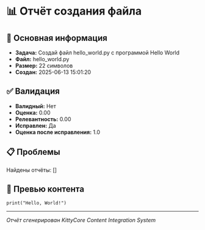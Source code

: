 # 📊 Отчёт создания файла

## 🎯 Основная информация
- **Задача:** Создай файл hello_world.py с программой Hello World
- **Файл:** hello_world.py
- **Размер:** 22 символов
- **Создан:** 2025-06-13 15:01:20

## ✅ Валидация
- **Валидный:** Нет
- **Оценка:** 0.00
- **Релевантность:** 0.00
- **Исправлен:** Да
- **Оценка после исправления:** 1.0

## 📋 Проблемы
Найдены отчёты: []

## 💎 Превью контента
```
print("Hello, World!")
```

---
*Отчёт сгенерирован KittyCore Content Integration System*
